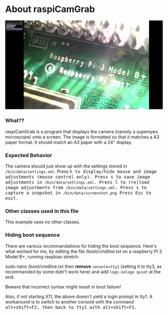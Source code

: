 # About raspiCamGrab

![Screenshot of raspiCamGrab](screenshot.png)

### What??

raspiCamGrab is a program that displays the camera (namely a supereyes microscope) onto a screen.
The image is formatted so that it matches a A3 paper format.
It should match an A3 paper with a 24" display.

### Expected Behavior

The camera should just show up with the settings stored in `/bin/data/settings.xml`.
Press <kbd>h</kdb> to display/hide mouse and image adjustments (mouse control only).
Press <kbd>s</kdb> to save image adjustments in `/bin/data/settings.xml`.
Press <kbd>l</kdb> to (re)load image adjustments from `/bin/data/settings.xml`.
Press <kbd>s</kdb> to capture a snapshot in `/bin/data/screenshot.png`
Press <kbd>Esc</kdb> to exit.

### Other classes used in this file

This example uses no other classes.

### Hiding boot sequence
There are various recommandations for hiding the boot sequence. Here's what worked for me, by editing the file /boot/cmdline.txt on a raspberry Pi 3 Model B+, running raspbian stretch :

sudo nano /boot/cmdline.txt
then **remove** `console=tty1` (setting it to tty3, as recommanded by some didn't work here) and add `logo.nologo quiet` at the end.

Beware that incorrect syntax might result in boot failure!

Also, if not starting X11, the above doesn't yield a login prompt in tty1. A workaround is to switch to another console with the command <kbd>alt</kdb>+<kbd>shift</kdb>+<kbd>F2</kdb>, then back to tty1 with <kbd>alt</kdb>+<kbd>shift</kdb>+<kbd>F1</kdb>.
